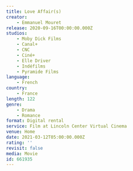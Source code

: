```yaml
---
title: Love Affair(s)
creator:
    - Emmanuel Mouret
release: 2020-09-16T00:00:00.000Z
studios:
    - Moby Dick Films
    - Canal+
    - CNC
    - Ciné+
    - Elle Driver
    - Indéfilms
    - Pyramide Films
language:
    - French
country:
    - France
length: 122
genre:
    - Drama
    - Romance
format: Digital rental
service: Film at Lincoln Center Virtual Cinema
venue: Home
date: 2021-03-12T05:00:00.000Z
rating: ''
revisit: false
media: Movie
id: 661935
---
```



